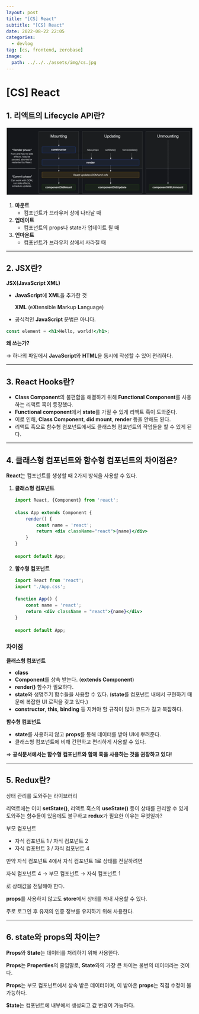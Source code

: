 ```yaml
---
layout: post
title: "[CS] React"
subtitle: "[CS] React"
date: 2022-08-22 22:05
categories:
  - devlog
tag: [cs, frontend, zerobase]
image:
  path: ../../../assets/img/cs.jpg
---
```


# [CS] React

## 1. 리액트의 Lifecycle API란?

![lifecycle-api.png](../../assets/img/develop/2022-08-22-dev-cs-react/lifecycle-api.png)

1. **마운트**
    - 컴포넌트가 브라우저 상에 나타날 때
2. **업데이트**
    - 컴포넌트의 props나 state가 업데이트 될 때
3. **언마운트**
    - 컴포넌트가 브라우저 상에서 사라질 때

---

## 2. JSX란?

**JSX(JavaScript XML)**

- **JavaScript**에 **XML**을 추가한 것
    
    **XML** (e**X**tensible **M**arkup **L**anguage)
    
- 공식적인 **JavaScript** 문법은 아니다.

```jsx
const element = <h1>Hello, world!</h1>;
```

**왜 쓰는가?**

→ 하나의 파일에서 **JavaScript**와 **HTML**을 동시에 작성할 수 있어 편리하다.

---

## 3. React Hooks란?

- **Class Component**의 불편함을 해결하기 위해 **Functional Component**를 사용하는 리액트 훅이 등장했다.
- **Functional component**에서 **state**를 가질 수 있게 리액트 훅이 도와준다.
- 이로 인해, **Class Component**, **did mount**, **render** 등을 안해도 된다.
- 리액트 훅으로 함수형 컴포넌트에서도 클래스형 컴포넌트의 작업들을 할 수 있게 된다.

---

## 4. 클래스형 컴포넌트와 함수형 컴포넌트의 차이점은?

**React**는 컴포넌트를 생성할 때 2가지 방식을 사용할 수 있다.

1. **클래스형 컴포넌트**

	```jsx
	import React, {Component} from 'react';

	class App extends Component {
		render() {
			const name = 'react';
			return <div className="react">{name}</div>
		}
	}

	export default App;
	```

2. **함수형 컴포넌트**

	```jsx
	import React from 'react';
	import './App.css';

	function App() {
		const name = 'react';
		return <div className = "react">{name}</div>
	}

	export default App;
	```

### 차이점

**클래스형 컴포넌트**

- **class**
- **Component**를 상속 받는다. (**extends Component**)
- **render()** 함수가 필요하다.
- **state**와 생명주기 함수들을 사용할 수 있다. (**state**를 컴포넌트 내에서 구현하기 때문에 복잡한 UI 로직을 갖고 있다.)
- **constructor**, **this**, **binding** 등 지켜야 할 규칙이 많아 코드가 길고 복잡하다.

**함수형 컴포넌트**

- **state**를 사용하지 않고 **props**를 통해 데이터를 받아 UI에 뿌려준다.
- 클래스형 컴포넌트에 비해 간편하고 편리하게 사용할 수 있다.

⇒ **공식문서에서는 함수형 컴포넌트와 함께 훅을 사용하는 것을 권장하고 있다!**

---

## 5. Redux란?

상태 관리를 도와주는 라이브러리

리액트에는 이미 **setState()**, 리액트 훅스의 **useState()** 등이 상태를 관리할 수 있게 도와주는 함수들이 있음에도 불구하고 **redux**가 필요한 이유는 무엇일까?

부모 컴포넌트

- 자식 컴포넌트 1 / 자식 컴포넌트 2
- 자식 컴포턴트 3 / 자식 컴포넌트 4

만약 자식 컴포넌트 4에서 자식 컴포넌트 1로 상태를 전달하려면 

자식 컴포넌트 4 → 부모 컴포넌트 → 자식 컴포넌트 1

로 상태값을 전달해야 한다.

**props**를 사용하지 않고도 **store**에서 상태를 꺼내 사용할 수 있다.

주로 로그인 후 유저의 인증 정보를 유지하기 위해 사용한다.

---

## 6. state와 props의 차이는?

**Props**와 **State**는 데이터를 처리하기 위해 사용한다.

**Props**는 **Properties**의 줄임말로, **State**와의 가장 큰 차이는 불변의 데이터라는 것이다.

**Props**는 부모 컴포넌트에서 상속 받은 데이터이며, 이 받아온 **props**는 직접 수정이 불가능하다.

**State**는 컴포넌트에 내부에서 생성되고 값 변경이 가능하다.